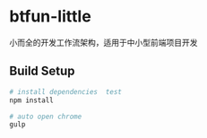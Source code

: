 # btfun-little

小而全的开发工作流架构，适用于中小型前端项目开发

 

## Build Setup
``` bash
# install dependencies  test
npm install

# auto open chrome
gulp
